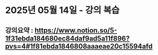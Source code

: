 # 2025년 05월 14일 - 강의 복습

## 강의요약 : https://www.notion.so/5-1f31ebda184680ec84daf9ad5a11f896?pvs=4#1f81ebda1846808aaaeae20c15594afd

